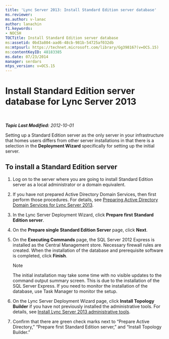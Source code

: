 ```yaml
---
title: 'Lync Server 2013: Install Standard Edition server database'
ms.reviewer: 
ms.author: v-lanac
author: lanachin
f1.keywords:
- NOCSH
TOCTitle: Install Standard Edition server database
ms:assetid: 0bd3a804-aad6-48cb-981b-54725af032db
ms:mtpsurl: https://technet.microsoft.com/library/Gg398167(v=OCS.15)
ms:contentKeyID: 48183385
ms.date: 07/23/2014
manager: serdars
mtps_version: v=OCS.15
---
```


<div data-xmlns="http://www.w3.org/1999/xhtml">

<div class="topic" data-xmlns="http://www.w3.org/1999/xhtml" data-msxsl="urn:schemas-microsoft-com:xslt" data-cs="http://msdn.microsoft.com/en-us/">

<div data-asp="http://msdn2.microsoft.com/asp">

# Install Standard Edition server database for Lync Server 2013

</div>

<div id="mainSection">

<div id="mainBody">

<span> </span>

_**Topic Last Modified:** 2012-10-01_

Setting up a Standard Edition server as the only server in your infrastructure that homes users differs from other server installations in that there is a selection in the **Deployment Wizard** specifically for setting up the initial server.

<div>

## To install a Standard Edition server

1.  Log on to the server where you are going to install Standard Edition server as a local administrator or a domain equivalent.

2.  If you have not prepared Active Directory Domain Services, then first perform those procedures. For details, see [Preparing Active Directory Domain Services for Lync Server 2013](lync-server-2013-preparing-active-directory-domain-services.md).

3.  In the Lync Server Deployment Wizard, click **Prepare first Standard Edition server**.

4.  On the **Prepare single Standard Edition Server** page, click **Next**.

5.  On the **Executing Commands** page, the SQL Server 2012 Express is installed as the Central Management store. Necessary firewall rules are created. When the installation of the database and prerequisite software is completed, click **Finish**.
    
    <div>
    

    > [!NOTE]  
    > The initial installation may take some time with no visible updates to the command output summary screen. This is due to the installation of the SQL Server Express. If you need to monitor the installation of the database, use Task Manager to monitor the setup.

    
    </div>

6.  On the Lync Server Deployment Wizard page, click **Install Topology Builder** if you have not previously installed the administrative tools. For details, see [Install Lync Server 2013 administrative tools](lync-server-2013-install-lync-server-administrative-tools.md).

7.  Confirm that there are green check marks next to “Prepare Active Directory,” “Prepare first Standard Edition server,” and “Install Topology Builder.”

</div>

</div>

<span> </span>

</div>

</div>

</div>

